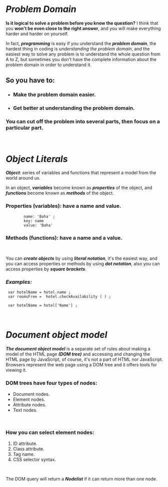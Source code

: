 # ***Problem Domain***

**Is it logical to solve a problem before you know the question?** I think that you **won't be even close to the right answer**, and you will make everything harder and harder on yourself. 

In fact, ***programming*** is easy if you understand the ***problem domain***, the hardest thing in coding is *understanding the problem domain*, and the easiest way to solve any problem is to understand the whole question from A to Z, but sometimes you don't have the complete information about the problem domain in order to understand it.

## So you have to: 
* ### Make the problem domain easier.
* ### Get better at understanding the problem domain. 

### You can cut off the problem into several parts, then focus on a particular part.

<br>


# ***Object Literals***

***Object***: series of variables and functions that represent a model from the world around us. 

In an object, ***variables*** become known as ***properties*** of the object, and ***functions*** become known as ***methods*** of the object. 

### Properties (variables):  have a name and value. 

            name: 'Baha' ; 
            key: name 
            value: 'Baha' 

### Methods (functions): have a name and a value.
<br>

You can ***create objects*** by using ***literal notation***, it's the easiest way, and you can access properties or methods by using ***dot notation***, also you can access properties by ***square brackets***.

### ***Examples:***
     var hotelName = hotel.name ; 
     var roomsFree =  hotel.checkAvailability ( ) ; 

     var hotelName = hotel['Name'] ;
<br>

# ***Document object model***

***The document object model*** is a separate set of rules about making a model of the HTML page ***(DOM tree)*** and accessing and changing the HTML page by JavaScript, of course, it's not a part of HTML nor JavaScript.
<br>
Browsers represent the web page using a DOM tree and it offers tools for viewing it.

### DOM trees have four types of nodes:
* Document nodes.
* Element nodes.
* Attribute nodes.
* Text nodes.
<br>

### How you can select element nodes:
1. ID attribute.
2. Class attribute.
3. Tag name.
4. CSS selector syntax.

<br>

The DOM query will return a ***Nodelist*** if it can return more than one node. 

